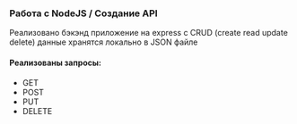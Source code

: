### Работа с NodeJS / Создание API 
Реализовано бэкэнд приложение на express с CRUD (create read update delete)
данные хранятся локально в JSON файле 

#### Реализованы запросы: 
* GET
* POST
* PUT
* DELETE